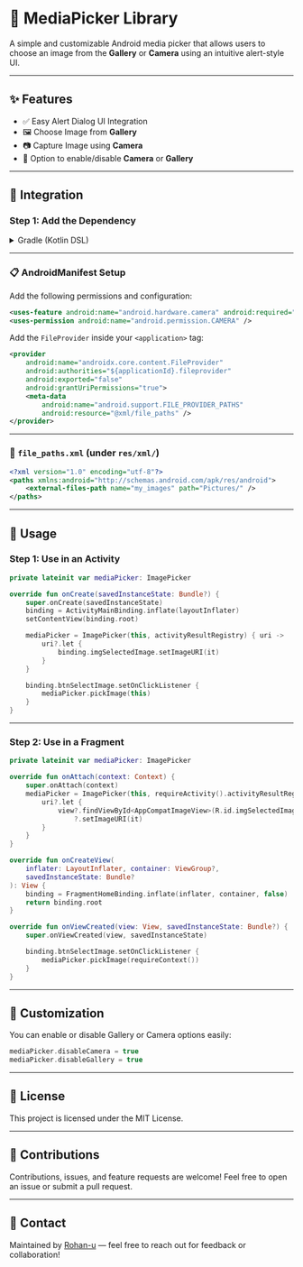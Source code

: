 # 📸 MediaPicker Library

A simple and customizable Android media picker that allows users to choose an image from the **Gallery** or **Camera** using an intuitive alert-style UI.

---

## ✨ Features

- ✅ Easy Alert Dialog UI Integration
- 🖼️ Choose Image from **Gallery**
- 📷 Capture Image using **Camera**
- 🔀 Option to enable/disable **Camera** or **Gallery**

---

## 🚀 Integration

### Step 1: Add the Dependency

<details>
<summary>Gradle (Kotlin DSL)</summary>

```kotlin
dependencies {
    implementation("com.github.Rohan-u:MediaPicker:v1.0.3")
}
```
### Step 2: Add the setting.gradle
```kotlin
dependencyResolutionManagement {
    repositoriesMode.set(RepositoriesMode.FAIL_ON_PROJECT_REPOS)
    repositories {
        google()
        mavenCentral()
        maven {
            url = uri("https://jitpack.io")
        }
    }
}
```
</details>

---

### 📋 AndroidManifest Setup

Add the following permissions and configuration:

```xml
<uses-feature android:name="android.hardware.camera" android:required="false" />
<uses-permission android:name="android.permission.CAMERA" />
```

Add the `FileProvider` inside your `<application>` tag:

```xml
<provider
    android:name="androidx.core.content.FileProvider"
    android:authorities="${applicationId}.fileprovider"
    android:exported="false"
    android:grantUriPermissions="true">
    <meta-data
        android:name="android.support.FILE_PROVIDER_PATHS"
        android:resource="@xml/file_paths" />
</provider>
```

---

### 📁 `file_paths.xml` (under `res/xml/`)

```xml
<?xml version="1.0" encoding="utf-8"?>
<paths xmlns:android="http://schemas.android.com/apk/res/android">
    <external-files-path name="my_images" path="Pictures/" />
</paths>
```

---

## 🧠 Usage

### Step 1: Use in an Activity

```kotlin
private lateinit var mediaPicker: ImagePicker

override fun onCreate(savedInstanceState: Bundle?) {
    super.onCreate(savedInstanceState)
    binding = ActivityMainBinding.inflate(layoutInflater)
    setContentView(binding.root)

    mediaPicker = ImagePicker(this, activityResultRegistry) { uri ->
        uri?.let {
            binding.imgSelectedImage.setImageURI(it)
        }
    }

    binding.btnSelectImage.setOnClickListener {
        mediaPicker.pickImage(this)
    }
}
```

---

### Step 2: Use in a Fragment

```kotlin
private lateinit var mediaPicker: ImagePicker

override fun onAttach(context: Context) {
    super.onAttach(context)
    mediaPicker = ImagePicker(this, requireActivity().activityResultRegistry) { uri ->
        uri?.let {
            view?.findViewById<AppCompatImageView>(R.id.imgSelectedImage)
                ?.setImageURI(it)
        }
    }
}

override fun onCreateView(
    inflater: LayoutInflater, container: ViewGroup?,
    savedInstanceState: Bundle?
): View {
    binding = FragmentHomeBinding.inflate(inflater, container, false)
    return binding.root
}

override fun onViewCreated(view: View, savedInstanceState: Bundle?) {
    super.onViewCreated(view, savedInstanceState)

    binding.btnSelectImage.setOnClickListener {
        mediaPicker.pickImage(requireContext())
    }
}
```

---

## 🔧 Customization

You can enable or disable Gallery or Camera options easily:

```kotlin
mediaPicker.disableCamera = true
mediaPicker.disableGallery = true
```

---

## 📜 License

This project is licensed under the MIT License.

---

## 🤝 Contributions

Contributions, issues, and feature requests are welcome! Feel free to open an issue or submit a pull request.

---

## 💬 Contact

Maintained by [Rohan-u](https://github.com/Rohan-u) — feel free to reach out for feedback or collaboration!

